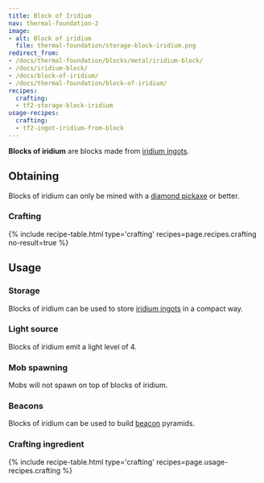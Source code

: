```yaml
---
title: Block of Iridium
nav: thermal-foundation-2
image:
- alt: Block of iridium
  file: thermal-foundation/storage-block-iridium.png
redirect_from:
- /docs/thermal-foundation/blocks/metal/iridium-block/
- /docs/iridium-block/
- /docs/block-of-iridium/
- /docs/thermal-foundation/block-of-iridium/
recipes:
  crafting:
  - tf2-storage-block-iridium
usage-recipes:
  crafting:
  - tf2-ingot-iridium-from-block
---
```


**Blocks of iridium** are blocks made from [iridium ingots](/docs/thermal-foundation-2/iridium-ingot/).


Obtaining
---------

Blocks of iridium can only be mined with a [diamond
pickaxe](https://minecraft.gamepedia.com/Pickaxe) or better.

### Crafting
{% include recipe-table.html type='crafting' recipes=page.recipes.crafting no-result=true %}


Usage
-----

### Storage
Blocks of iridium can be used to store [iridium ingots](/docs/thermal-foundation-2/iridium-ingot/) in
a compact way.

### Light source
Blocks of iridium emit a light level of 4.

### Mob spawning
Mobs will not spawn on top of blocks of iridium.

### Beacons
Blocks of iridium can be used to build
[beacon](https://minecraft.gamepedia.com/Beacon) pyramids.

### Crafting ingredient
{% include recipe-table.html type='crafting' recipes=page.usage-recipes.crafting %}
